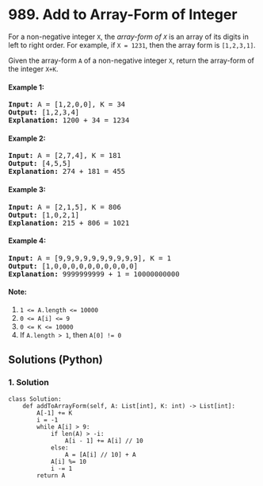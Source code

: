 # 989. Add to Array-Form of Integer
For a non-negative integer <code>X</code>, the *array-form of <code>X</code>* is an array of its digits in left to right order.  For example, if <code>X = 1231</code>, then the array form is <code>[1,2,3,1]</code>.

Given the array-form <code>A</code> of a non-negative integer <code>X</code>, return the array-form of the integer <code>X+K</code>.

#### Example 1:
<pre>
<strong>Input:</strong> A = [1,2,0,0], K = 34
<strong>Output:</strong> [1,2,3,4]
<strong>Explanation:</strong> 1200 + 34 = 1234
</pre>

#### Example 2:
<pre>
<strong>Input:</strong> A = [2,7,4], K = 181
<strong>Output:</strong> [4,5,5]
<strong>Explanation:</strong> 274 + 181 = 455
</pre>

#### Example 3:
<pre>
<strong>Input:</strong> A = [2,1,5], K = 806
<strong>Output:</strong> [1,0,2,1]
<strong>Explanation:</strong> 215 + 806 = 1021
</pre>

#### Example 4:
<pre>
<strong>Input:</strong> A = [9,9,9,9,9,9,9,9,9,9], K = 1
<strong>Output:</strong> [1,0,0,0,0,0,0,0,0,0,0]
<strong>Explanation:</strong> 9999999999 + 1 = 10000000000
</pre>

#### Note:
1. <code>1 <= A.length <= 10000</code>
2. <code>0 <= A[i] <= 9</code>
3. <code>0 <= K <= 10000</code>
4. If <code>A.length > 1</code>, then <code>A[0] != 0</code>

## Solutions (Python)

### 1. Solution
```Python3
class Solution:
    def addToArrayForm(self, A: List[int], K: int) -> List[int]:
        A[-1] += K
        i = -1
        while A[i] > 9:
            if len(A) > -i:
                A[i - 1] += A[i] // 10
            else:
                A = [A[i] // 10] + A
            A[i] %= 10
            i -= 1
        return A
```
